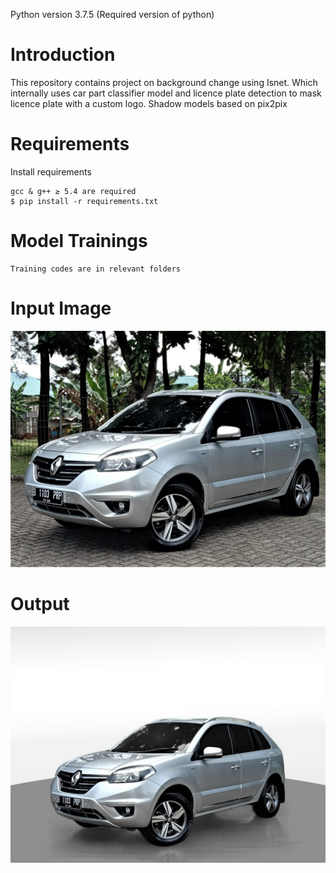 Python version 3.7.5 (Required version of python)

# Introduction 

This repository contains project on background change using Isnet. Which internally uses car part classifier model and licence plate detection to mask licence plate with a custom logo. Shadow models based on pix2pix

# Requirements 

Install requirements
```
gcc & g++ ≥ 5.4 are required
$ pip install -r requirements.txt
```

# Model Trainings
```
Training codes are in relevant folders
```

# Input Image
![input image](car.jpg)

# Output 
![output image](result.jpg)
